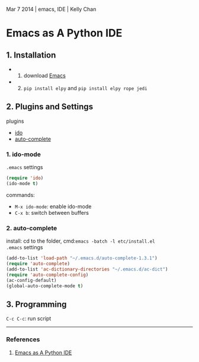 Mar 7 2014 | emacs, IDE | Kelly Chan
# Emacs as A Python IDE

## 1. Installation

- 1. download [Emacs](http://ftp.gnu.org/gnu/emacs/windows/)
- 2. `pip install elpy` and `pip install elpy rope jedi`

## 2. Plugins and Settings

plugins
- [ido](http://www.emacswiki.org/emacs/InteractivelyDoThings)
- [auto-complete](http://www.emacswiki.org/emacs/AutoComplete)

### 1. ido-mode

`.emacs` settings
```lisp
(require 'ido)
(ido-mode t)
```
commands:  
- `M-x ido-mode`: enable ido-mode
- `C-x b`: switch between buffers

### 2. auto-complete

install: cd to the folder, cmd:`emacs -batch -l etc/install.el`  
`.emacs` settings
```lisp
(add-to-list 'load-path "~/.emacs.d/auto-complete-1.3.1")
(require 'auto-complete)
(add-to-list 'ac-dictionary-directories "~/.emacs.d/ac-dict")
(require 'auto-complete-config)
(ac-config-default)
(global-auto-complete-mode t)
```

## 3. Programming

`C-c C-c`: run script

---
### References
1. [Emacs as A Python IDE](http://www.jesshamrick.com/2012/09/18/emacs-as-a-python-ide/)

